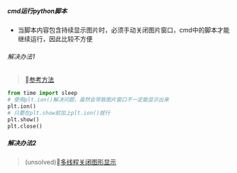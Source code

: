 ##### cmd运行python脚本
- 当脚本内容包含持续显示图片时，必须手动关闭图片窗口，cmd中的脚本才能继续运行，因此比较不方便
###### 解决办法1
> :link:[参考方法](http://bbs.eetop.cn/thread-382878-1-1.html)
```python
from time import sleep
# 使用plt.ion()解决问题，虽然会导致图片窗口不一定能显示出来
plt.ion()
# 只要在plt.show前加上plt.ion()就行
plt.show()
plt.close()
```
##### 解决办法2
> (unsolved):link:[多线程关闭图形显示](https://blog.csdn.net/xiaodongxiexie/article/details/60778313)


